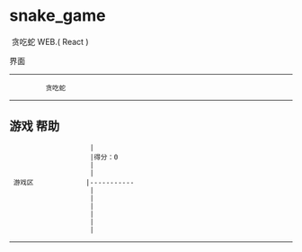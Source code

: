 # snake_game
 贪吃蛇 WEB.( React )

界面

------------------------------------
             贪吃蛇
------------------------------------
游戏  帮助
------------------------------------
                        |
                        |得分：0
                        |
                        |
     游戏区             |-----------
                        |
                        |
                        |  
                        |
                        |
                        |
------------------------------------	

					
